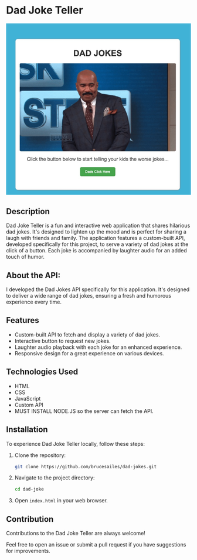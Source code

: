 # Dad Joke Teller

![Dad Joke Teller Screenshot](assets/dad-joke-teller-screenshot.png)


## Description
Dad Joke Teller is a fun and interactive web application that shares hilarious dad jokes. It's designed to lighten up the mood and is perfect for sharing a laugh with friends and family. The application features a custom-built API, developed specifically for this project, to serve a variety of dad jokes at the click of a button. Each joke is accompanied by laughter audio for an added touch of humor.

## About the API: 
I developed the Dad Jokes API specifically for this application. It's designed to deliver a wide range of dad jokes, ensuring a fresh and humorous experience every time.

## Features
- Custom-built API to fetch and display a variety of dad jokes.
- Interactive button to request new jokes.
- Laughter audio playback with each joke for an enhanced experience.
- Responsive design for a great experience on various devices.

## Technologies Used
- HTML
- CSS
- JavaScript
- Custom API
- MUST INSTALL NODE.JS so the server can fetch the API.

## Installation
To experience Dad Joke Teller locally, follow these steps:

1. Clone the repository:
   ```bash
   git clone https://github.com/brucesailes/dad-jokes.git

2. Navigate to the project directory:
   ```bash
   cd dad-joke

3. Open `index.html` in your web browser.

## Contribution 

Contributions to the Dad Joke Teller are always welcome!

Feel free to open an issue or submit a pull request if you have suggestions for improvements.

